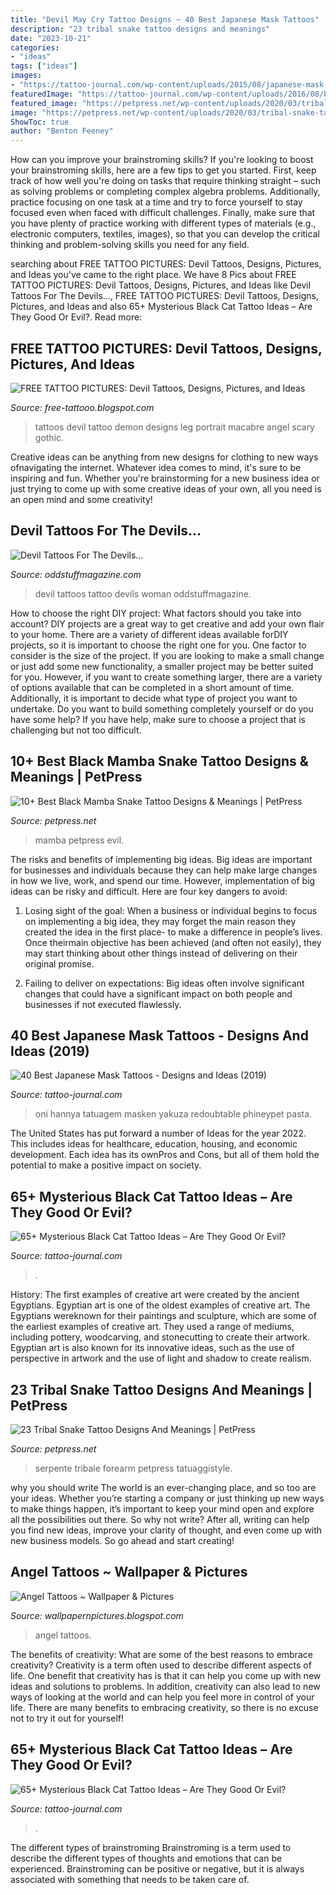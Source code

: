 ```yaml
---
title: "Devil May Cry Tattoo Designs ~ 40 Best Japanese Mask Tattoos"
description: "23 tribal snake tattoo designs and meanings"
date: "2023-10-21"
categories:
- "ideas"
tags: ["ideas"]
images:
- "https://tattoo-journal.com/wp-content/uploads/2015/08/japanese-mask-26.jpg"
featuredImage: "https://tattoo-journal.com/wp-content/uploads/2016/08/black-cat-tattoo4-650x695.jpg"
featured_image: "https://petpress.net/wp-content/uploads/2020/03/tribal-snake-tattoo-design-cool.jpg"
image: "https://petpress.net/wp-content/uploads/2020/03/tribal-snake-tattoo-design-cool.jpg"
ShowToc: true
author: "Benton Feeney"
---
```



How can you improve your brainstroming skills?
If you're looking to boost your brainstroming skills, here are a few tips to get you started. First, keep track of how well you're doing on tasks that require thinking straight – such as solving problems or completing complex algebra problems. Additionally, practice focusing on one task at a time and try to force yourself to stay focused even when faced with difficult challenges. Finally, make sure that you have plenty of practice working with different types of materials (e.g., electronic computers, textiles, images), so that you can develop the critical thinking and problem-solving skills you need for any field.

	

		
searching about FREE TATTOO PICTURES: Devil Tattoos, Designs, Pictures, and Ideas you've came to the right place. We have 8 Pics about FREE TATTOO PICTURES: Devil Tattoos, Designs, Pictures, and Ideas like Devil Tattoos For The Devils..., FREE TATTOO PICTURES: Devil Tattoos, Designs, Pictures, and Ideas and also 65+ Mysterious Black Cat Tattoo Ideas – Are They Good Or Evil?. Read more:
		
    
## FREE TATTOO PICTURES: Devil Tattoos, Designs, Pictures, And Ideas

<img loading=lazy src="https://3.bp.blogspot.com/-IdHe5sfkUCE/Tk5BcTvZDZI/AAAAAAAAAKg/d2w8BVFeVEU/s1600/Devil+Tattoos-406-1810l.jpg" onerror="this.onerror=null;this.src='https://tse1.mm.bing.net/th?id=OIP.Lqh2zLgfNNydMQ3fr_QE0QHaJ4&amp;pid=15.1';" alt="FREE TATTOO PICTURES: Devil Tattoos, Designs, Pictures, and Ideas">

_Source: free-tattooo.blogspot.com_

>tattoos devil tattoo demon designs leg portrait macabre angel scary gothic. 

	

Creative ideas can be anything from new designs for clothing to new ways ofnavigating the internet. Whatever idea comes to mind, it's sure to be inspiring and fun. Whether you're brainstorming for a new business idea or just trying to come up with some creative ideas of your own, all you need is an open mind and some creativity!

    
## Devil Tattoos For The Devils...

<img loading=lazy src="http://oddstuffmagazine.com/wp-content/uploads/2013/09/Devil-tattoo-6-573x800.jpg" onerror="this.onerror=null;this.src='https://tse2.mm.bing.net/th?id=OIP.r8Sw0EOPPb3WcY0DIBUKqAHaKV&amp;pid=15.1';" alt="Devil Tattoos For The Devils...">

_Source: oddstuffmagazine.com_

>devil tattoos tattoo devils woman oddstuffmagazine. 

	

How to choose the right DIY project: What factors should you take into account?
DIY projects are a great way to get creative and add your own flair to your home. There are a variety of different ideas available forDIY projects, so it is important to choose the right one for you. One factor to consider is the size of the project. If you are looking to make a small change or just add some new functionality, a smaller project may be better suited for you. However, if you want to create something larger, there are a variety of options available that can be completed in a short amount of time. Additionally, it is important to decide what type of project you want to undertake. Do you want to build something completely yourself or do you have some help? If you have help, make sure to choose a project that is challenging but not too difficult.

    
## 10+ Best Black Mamba Snake Tattoo Designs &amp; Meanings | PetPress

<img loading=lazy src="https://petpress.net/wp-content/uploads/2020/03/black-mamba-tattoo-shoulder.jpg" onerror="this.onerror=null;this.src='https://tse1.mm.bing.net/th?id=OIP.C2acYAyT4U50p0vUhsoyoAHaJ4&amp;pid=15.1';" alt="10+ Best Black Mamba Snake Tattoo Designs &amp; Meanings | PetPress">

_Source: petpress.net_

>mamba petpress evil. 

	

The risks and benefits of implementing big ideas.
Big ideas are important for businesses and individuals because they can help make large changes in how we live, work, and spend our time. However, implementation of big ideas can be risky and difficult. Here are four key dangers to avoid:
1. Losing sight of the goal: When a business or individual begins to focus on implementing a big idea, they may forget the main reason they created the idea in the first place- to make a difference in people’s lives. Once theirmain objective has been achieved (and often not easily), they may start thinking about other things instead of delivering on their original promise.

2. Failing to deliver on expectations: Big ideas often involve significant changes that could have a significant impact on both people and businesses if not executed flawlessly.

    
## 40 Best Japanese Mask Tattoos - Designs And Ideas (2019)

<img loading=lazy src="https://tattoo-journal.com/wp-content/uploads/2015/08/japanese-mask-26.jpg" onerror="this.onerror=null;this.src='https://tse4.mm.bing.net/th?id=OIP.s8X8theIswnNNkhvKqxxbQHaHa&amp;pid=15.1';" alt="40 Best Japanese Mask Tattoos - Designs and Ideas (2019)">

_Source: tattoo-journal.com_

>oni hannya tatuagem masken yakuza redoubtable phineypet pasta. 

	

The United States has put forward a number of Ideas for the year 2022. This includes ideas for healthcare, education, housing, and economic development. Each idea has its ownPros and Cons, but all of them hold the potential to make a positive impact on society.

    
## 65+ Mysterious Black Cat Tattoo Ideas – Are They Good Or Evil?

<img loading=lazy src="https://tattoo-journal.com/wp-content/uploads/2016/08/black-cat-tattoo6-650x650.jpg" onerror="this.onerror=null;this.src='https://tse4.mm.bing.net/th?id=OIP.BZBI0bp4Yn1Uii4zoxaSEQHaHa&amp;pid=15.1';" alt="65+ Mysterious Black Cat Tattoo Ideas – Are They Good Or Evil?">

_Source: tattoo-journal.com_

>. 

	

History: The first examples of creative art were created by the ancient Egyptians.
Egyptian art is one of the oldest examples of creative art. The Egyptians wereknown for their paintings and sculpture, which are some of the earliest examples of creative art. They used a range of mediums, including pottery, woodcarving, and stonecutting to create their artwork. Egyptian art is also known for its innovative ideas, such as the use of perspective in artwork and the use of light and shadow to create realism.

    
## 23 Tribal Snake Tattoo Designs And Meanings | PetPress

<img loading=lazy src="https://petpress.net/wp-content/uploads/2020/03/tribal-snake-tattoo-design-cool.jpg" onerror="this.onerror=null;this.src='https://tse2.mm.bing.net/th?id=OIP.aWbxmbn8MGjw9-l7ruFHQgAAAA&amp;pid=15.1';" alt="23 Tribal Snake Tattoo Designs And Meanings | PetPress">

_Source: petpress.net_

>serpente tribale forearm petpress tatuaggistyle. 

	

why you should write
The world is an ever-changing place, and so too are your ideas. Whether you’re starting a company or just thinking up new ways to make things happen, it’s important to keep your mind open and explore all the possibilities out there. So why not write? After all, writing can help you find new ideas, improve your clarity of thought, and even come up with new business models. So go ahead and start creating!

    
## Angel Tattoos ~ Wallpaper &amp; Pictures

<img loading=lazy src="http://3.bp.blogspot.com/-p2fTZrKnuvg/T-FrkQXrKKI/AAAAAAAACB4/krmUZneRoCw/s1600/angel+tattoos+(19).jpg" onerror="this.onerror=null;this.src='https://tse2.mm.bing.net/th?id=OIP.qKm-HvI7ODTResx87o3IiAHaL9&amp;pid=15.1';" alt="Angel Tattoos ~ Wallpaper &amp; Pictures">

_Source: wallpapernpictures.blogspot.com_

>angel tattoos. 

	

The benefits of creativity: What are some of the best reasons to embrace creativity?
Creativity is a term often used to describe different aspects of life. One benefit that creativity has is that it can help you come up with new ideas and solutions to problems. In addition, creativity can also lead to new ways of looking at the world and can help you feel more in control of your life. There are many benefits to embracing creativity, so there is no excuse not to try it out for yourself!

    
## 65+ Mysterious Black Cat Tattoo Ideas – Are They Good Or Evil?

<img loading=lazy src="https://tattoo-journal.com/wp-content/uploads/2016/08/black-cat-tattoo4-650x695.jpg" onerror="this.onerror=null;this.src='https://tse2.mm.bing.net/th?id=OIP.VJQ8ZwD0FqbBuMs53gRVqgHaH6&amp;pid=15.1';" alt="65+ Mysterious Black Cat Tattoo Ideas – Are They Good Or Evil?">

_Source: tattoo-journal.com_

>. 

	

The different types of brainstroming
Brainstroming is a term used to describe the different types of thoughts and emotions that can be experienced. Brainstroming can be positive or negative, but it is always associated with something that needs to be taken care of.

